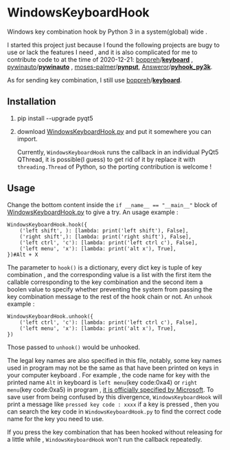 # WindowsKeyboardHook

Windows key combination hook by Python  3 in a system(global) wide .

I started this project just because I found the following projects are bugy to use or lack the features I need , and it is also complicated for me to contribute code to at the time of 2020-12-21:  [boppreh](https://github.com/boppreh)/**[keyboard](https://github.com/boppreh/keyboard)** ,  [pywinauto](https://github.com/pywinauto)/**[pywinauto](https://github.com/pywinauto/pywinauto)** ,  [moses-palmer](https://github.com/moses-palmer)/**[pynput](https://github.com/moses-palmer/pynput)**,   [Answeror](https://github.com/Answeror)/**[pyhook_py3k](https://github.com/Answeror/pyhook_py3k)**. 

As for sending key combination, I still use [boppreh](https://github.com/boppreh)/**[keyboard](https://github.com/boppreh/keyboard)**.

## Installation
1. pip install --upgrade pyqt5
2. download [WindowsKeyboardHook.py](https://github.com/redstoneleo/WindowsKeyboardHook/blob/main/WindowsKeyboardHook.py) and put it somewhere you can import.

	Currently,  `WindowsKeyboardHook` runs the callback in an individual PyQt5 QThread, it is possible(I guess)  to get rid of it by replace it with `threading.Thread` of Python, so the porting contribution is welcome  !
##  Usage 
 Change the bottom content inside the `if __name__ == "__main__"` block of  [WindowsKeyboardHook.py](https://github.com/redstoneleo/WindowsKeyboardHook/blob/main/WindowsKeyboardHook.py) to give a try. An usage example :

    WindowsKeyboardHook.hook({
        ('left shift', ): [lambda: print('left shift'), False], 
        ('right shift',): [lambda: print('right shift'), False],        
        ('left ctrl', 'c'): [lambda: print('left ctrl c'), False],
        ('left menu', 'x'): [lambda: print('alt x'), True],
    })#Alt + X

The parameter to `hook()` is a dictionary, every dict key is tuple of key combination , and the corresponding value is a list with the first item the callable corresponding to the key combination and the second item a boolen value to specify whether preventing the system from passing the key combination message to the rest of the hook chain or not.  An `unhook` example :

    WindowsKeyboardHook.unhook({      
        ('left ctrl', 'c'): [lambda: print('left ctrl c'), False],
        ('left menu', 'x'): [lambda: print('alt x'), True],
    })    
Those passed to `unhook()` would be unhooked.

 The legal key names are also specified in this file,  notably, some key names used in program may not be the same as that have been printed on keys in your computer keyboard .  For example , the code name for  key with the printed name `Alt` in keyboard is `left menu`(key code:0xa4) or `right menu`(key code:0xa5) in program , [it is officially specified by Microsoft](https://docs.microsoft.com/zh-cn/windows/win32/inputdev/virtual-key-codes?redirectedfrom=MSDN). To save user from being confused by this divergence, `WindowsKeyboardHook` will print a message like `pressed key code : xxxx` if a key is pressed , then you can search the key code in `WindowsKeyboardHook.py` to find the correct code name for the key you need to use. 
 

If you press the key combination that has been hooked without releasing for a little while , `WindowsKeyboardHook` won't run the callback repeatedly.
